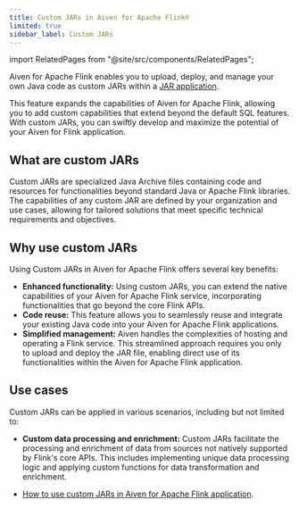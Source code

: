 ```yaml
---
title: Custom JARs in Aiven for Apache Flink®
limited: true
sidebar_label: Custom JARs
---
```


import RelatedPages from "@site/src/components/RelatedPages";

Aiven for Apache Flink enables you to upload, deploy, and manage your own Java code as custom JARs within a [JAR application](/docs/products/flink/howto/create-jar-application).

This feature expands the capabilities of Aiven for Apache
Flink, allowing you to add custom capabilities that extend beyond the
default SQL features. With custom JARs, you can swiftly develop and
maximize the potential of your Aiven for Flink application.

## What are custom JARs

Custom JARs are specialized Java Archive files containing code and
resources for functionalities beyond standard Java or Apache Flink
libraries. The capabilities of any custom JAR are defined by your
organization and use cases, allowing for tailored solutions that meet
specific technical requirements and objectives.

## Why use custom JARs

Using Custom JARs in Aiven for Apache Flink offers several key benefits:

-   **Enhanced functionality:** Using custom JARs, you can extend the
    native capabilities of your Aiven for Apache Flink service,
    incorporating functionalities that go beyond the core Flink APIs.
-   **Code reuse:** This feature allows you to seamlessly reuse and
    integrate your existing Java code into your Aiven for Apache Flink
    applications.
-   **Simplified management:** Aiven handles the complexities of hosting
    and operating a Flink service. This streamlined approach requires
    you only to upload and deploy the JAR file, enabling direct use of
    its functionalities within the Aiven for Apache Flink application.

## Use cases

Custom JARs can be applied in various scenarios, including but not
limited to:

-   **Custom data processing and enrichment:** Custom JARs facilitate
    the processing and enrichment of data from sources not natively
    supported by Flink's core APIs. This includes implementing unique
    data processing logic and applying custom functions for data
    transformation and enrichment.

<RelatedPages/>

-   [How to use custom JARs in Aiven for Apache Flink application](/docs/products/flink/howto/create-jar-application).
